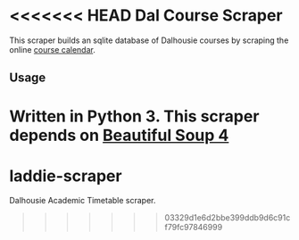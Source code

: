 <<<<<<< HEAD
Dal Course Scraper
==================

This scraper builds an sqlite database of Dalhousie courses by scraping
the online [course calendar](https://dalonline.dal.ca/PROD/fysktime.P_DisplaySchedule).

Usage
-----
Written in Python 3. This scraper depends on [Beautiful Soup 4](http://www.crummy.com/software/BeautifulSoup/)
=======
laddie-scraper
==============

Dalhousie Academic Timetable scraper.
>>>>>>> 03329d1e6d2bbe399ddb9d6c91cf79fc97846999
